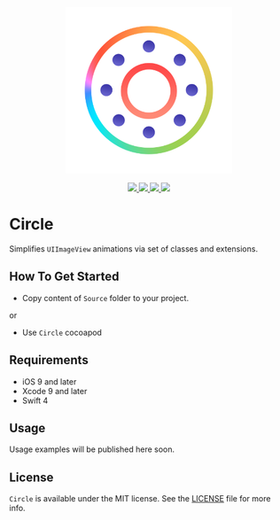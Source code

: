 <p align="center" >
	<img src="/Images/logo_2048_2048.png" alt="Circle" title="Circle" width="300px" height="300px">
</p>

<p align="center">
	<a href="https://swift.org">
		<img src="https://img.shields.io/badge/Swift-4.0-orange.svg?style=flat">
	</a>
	<a href="https://cocoapods.org">
		<img src="https://img.shields.io/cocoapods/v/Circle.svg">
	</a>
	<a href="https://cocoapods.org">
		<img src="https://img.shields.io/cocoapods/dt/Circle.svg">
	</a>
	<a href="https://tldrlegal.com/license/mit-license">
		<img src="https://img.shields.io/badge/License-MIT-blue.svg?style=flat">
	</a>
</p>

# Circle

Simplifies `UIImageView` animations via set of classes and extensions.

## How To Get Started

- Copy content of `Source` folder to your project.

or

- Use `Circle` cocoapod

## Requirements

* iOS 9 and later
* Xcode 9 and later
* Swift 4

## Usage

Usage examples will be published here soon.

## License

`Circle` is available under the MIT license. See the [LICENSE](./LICENSE) file for more info.
